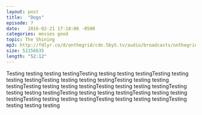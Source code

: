 ```yaml
---
layout: post
title:  "Dogs"
episode: 7
date:   2016-02-21 17:18:06 -0500
categories: movies good
topic: The Shining
mp3: http://fdlyr.co/d/onthegrid/cdn.5by5.tv/audio/broadcasts/onthegrid/2016/onthegrid-154.mp3
size: 52156635
length: "52:12"
---
```


Testing testing testing testingTesting testing testing testingTesting testing testing testingTesting testing testing testingTesting testing testing testingTesting testing testing testingTesting testing testing testingTesting testing testing testingTesting testing testing testingTesting testing testing testingTesting testing testing testingTesting testing testing testingTesting testing testing testing
